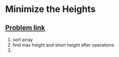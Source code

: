 <h1>Minimize the Heights</h1>
<h2><a href="https://practice.geeksforgeeks.org/problems/minimize-the-heights3351/1" >Problem link</a></h2>

1. sort array
2. find max height and short height after operations
3. 